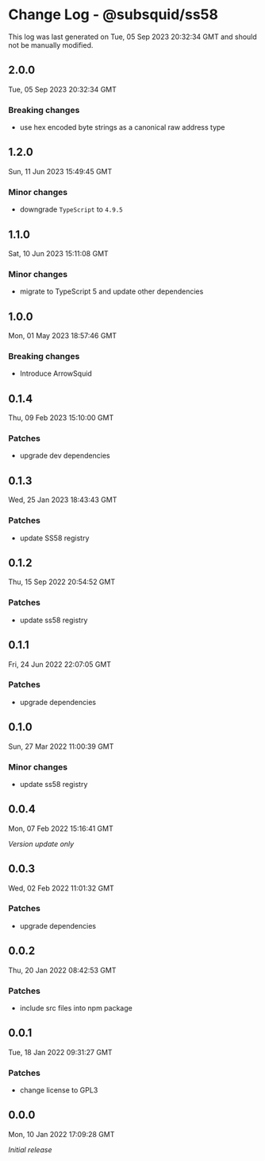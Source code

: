 # Change Log - @subsquid/ss58

This log was last generated on Tue, 05 Sep 2023 20:32:34 GMT and should not be manually modified.

## 2.0.0
Tue, 05 Sep 2023 20:32:34 GMT

### Breaking changes

- use hex encoded byte strings as a canonical raw address type

## 1.2.0
Sun, 11 Jun 2023 15:49:45 GMT

### Minor changes

- downgrade `TypeScript` to `4.9.5`

## 1.1.0
Sat, 10 Jun 2023 15:11:08 GMT

### Minor changes

- migrate to TypeScript 5 and update other dependencies

## 1.0.0
Mon, 01 May 2023 18:57:46 GMT

### Breaking changes

- Introduce ArrowSquid

## 0.1.4
Thu, 09 Feb 2023 15:10:00 GMT

### Patches

- upgrade dev dependencies

## 0.1.3
Wed, 25 Jan 2023 18:43:43 GMT

### Patches

- update SS58 registry

## 0.1.2
Thu, 15 Sep 2022 20:54:52 GMT

### Patches

- update ss58 registry

## 0.1.1
Fri, 24 Jun 2022 22:07:05 GMT

### Patches

- upgrade dependencies

## 0.1.0
Sun, 27 Mar 2022 11:00:39 GMT

### Minor changes

- update ss58 registry

## 0.0.4
Mon, 07 Feb 2022 15:16:41 GMT

_Version update only_

## 0.0.3
Wed, 02 Feb 2022 11:01:32 GMT

### Patches

- upgrade dependencies

## 0.0.2
Thu, 20 Jan 2022 08:42:53 GMT

### Patches

- include src files into npm package

## 0.0.1
Tue, 18 Jan 2022 09:31:27 GMT

### Patches

- change license to GPL3

## 0.0.0
Mon, 10 Jan 2022 17:09:28 GMT

_Initial release_

